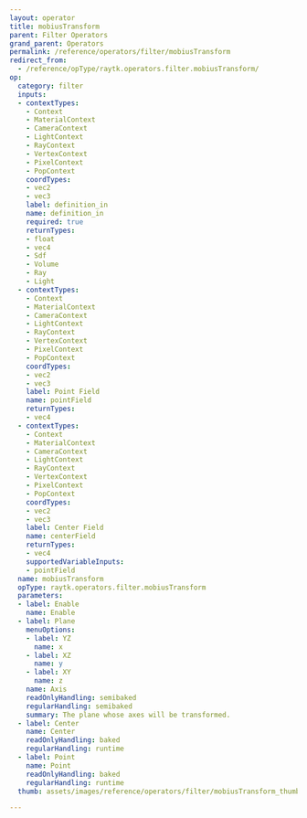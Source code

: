 ```yaml
---
layout: operator
title: mobiusTransform
parent: Filter Operators
grand_parent: Operators
permalink: /reference/operators/filter/mobiusTransform
redirect_from:
  - /reference/opType/raytk.operators.filter.mobiusTransform/
op:
  category: filter
  inputs:
  - contextTypes:
    - Context
    - MaterialContext
    - CameraContext
    - LightContext
    - RayContext
    - VertexContext
    - PixelContext
    - PopContext
    coordTypes:
    - vec2
    - vec3
    label: definition_in
    name: definition_in
    required: true
    returnTypes:
    - float
    - vec4
    - Sdf
    - Volume
    - Ray
    - Light
  - contextTypes:
    - Context
    - MaterialContext
    - CameraContext
    - LightContext
    - RayContext
    - VertexContext
    - PixelContext
    - PopContext
    coordTypes:
    - vec2
    - vec3
    label: Point Field
    name: pointField
    returnTypes:
    - vec4
  - contextTypes:
    - Context
    - MaterialContext
    - CameraContext
    - LightContext
    - RayContext
    - VertexContext
    - PixelContext
    - PopContext
    coordTypes:
    - vec2
    - vec3
    label: Center Field
    name: centerField
    returnTypes:
    - vec4
    supportedVariableInputs:
    - pointField
  name: mobiusTransform
  opType: raytk.operators.filter.mobiusTransform
  parameters:
  - label: Enable
    name: Enable
  - label: Plane
    menuOptions:
    - label: YZ
      name: x
    - label: XZ
      name: y
    - label: XY
      name: z
    name: Axis
    readOnlyHandling: semibaked
    regularHandling: semibaked
    summary: The plane whose axes will be transformed.
  - label: Center
    name: Center
    readOnlyHandling: baked
    regularHandling: runtime
  - label: Point
    name: Point
    readOnlyHandling: baked
    regularHandling: runtime
  thumb: assets/images/reference/operators/filter/mobiusTransform_thumb.png

---
```

